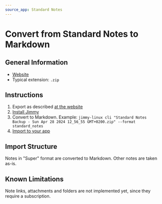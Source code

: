 ```yaml
---
source_app: Standard Notes
---
```


# Convert from Standard Notes to Markdown

## General Information

- [Website](https://standardnotes.com/)
- Typical extension: `.zip`

## Instructions

1. Export as described [at the website](https://standardnotes.com/help/14/how-do-i-create-and-import-backups-of-my-standard-notes-data)
2. [Install Jimmy](../index.md#installation)
3. Convert to Markdown. Example: `jimmy-linux cli "Standard Notes Backup - Sun Apr 28 2024 12_56_55 GMT+0200.zip" --format standard_notes`
4. [Import to your app](../import_instructions.md)

## Import Structure

Notes in "Super" format are converted to Markdown. Other notes are taken as-is.

## Known Limitations

Note links, attachments and folders are not implemented yet, since they require a subscription.
